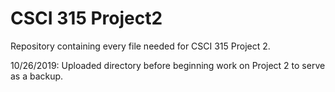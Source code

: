 # CSCI 315 Project2
Repository containing every file needed for CSCI 315 Project 2.  

10/26/2019: Uploaded directory before beginning work on Project 2 to serve as a backup. 

